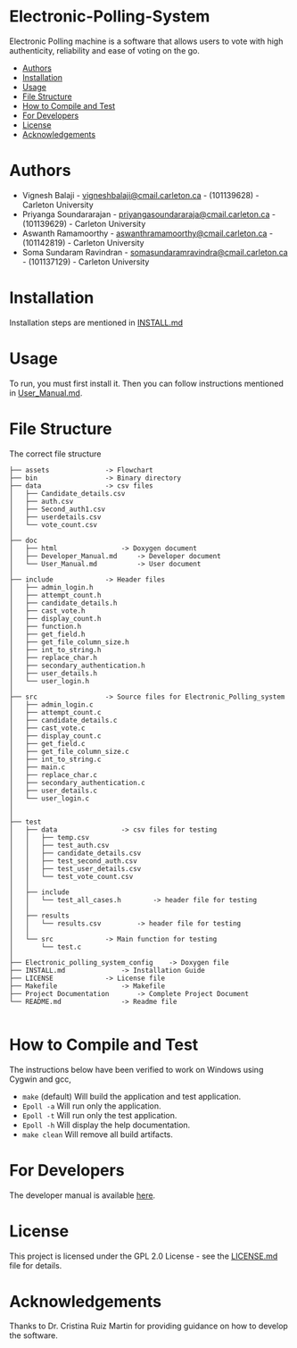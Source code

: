 # Electronic-Polling-System

Electronic Polling machine is a software that allows users to vote with high authenticity, reliability and ease of voting on the go.

* [Authors](#authors)
* [Installation](#installation)
* [Usage](#usage)
* [File Structure](#file-structure)
* [How to Compile and Test](#how-to-compile-and-test)
* [For Developers](#for-developers)
* [License](#license)
* [Acknowledgements](#acknowledgements)

# Authors

- Vignesh Balaji - vigneshbalaji@cmail.carleton.ca -  (101139628) -  Carleton University
- Priyanga Soundararajan  -  priyangasoundararaja@cmail.carleton.ca -  (101139629) -  Carleton University
- Aswanth Ramamoorthy  -  aswanthramamoorthy@cmail.carleton.ca -  (101142819) -  Carleton University
- Soma Sundaram Ravindran  - somasundaramravindra@cmail.carleton.ca -  (101137129) -  Carleton University

# Installation

Installation steps are mentioned in [INSTALL.md](https://github.com/Epolling/Electronic_Polling_system/blob/master/INSTALL.md)

# Usage

To run, you must first install it. Then you can follow instructions mentioned in
[User_Manual.md](https://github.com/Epolling/Electronic_Polling_system/blob/master/doc/User_Manual.md).

# File Structure

The correct file structure

```
├── assets				-> Flowchart
├── bin					-> Binary directory
├── data				-> csv files
│   ├── Candidate_details.csv
│   ├── auth.csv
│   ├── Second_auth1.csv
│   ├── userdetails.csv
│   └── vote_count.csv
│ 
├── doc
│   ├── html				-> Doxygen document
│   ├── Developer_Manual.md		-> Developer document
│   └── User_Manual.md			-> User document
│ 
├── include				-> Header files
│   ├── admin_login.h
│   ├── attempt_count.h
│   ├── candidate_details.h
│   ├── cast_vote.h
│   ├── display_count.h
│   ├── function.h
│   ├── get_field.h
│   ├── get_file_column_size.h
│   ├── int_to_string.h
│   ├── replace_char.h
│   ├── secondary_authentication.h
│   ├── user_details.h
│   └── user_login.h
│   
├── src					-> Source files for Electronic_Polling_system
│   ├── admin_login.c
│   ├── attempt_count.c
│   ├── candidate_details.c
│   ├── cast_vote.c
│   ├── display_count.c
│   ├── get_field.c
│   ├── get_file_column_size.c
│   ├── int_to_string.c
│   ├── main.c
│   ├── replace_char.c
│   ├── secondary_authentication.c
│   ├── user_details.c
│   └── user_login.c
│ 
│  
├── test
│   ├── data				-> csv files for testing
│   │   ├── temp.csv
│   │   ├── test_auth.csv
│   │   ├── candidate_details.csv
│   │   ├── test_second_auth.csv
│   │   ├── test_user_details.csv
│   │   └── test_vote_count.csv	
│   │		
│   ├── include
│   │   └── test_all_cases.h		-> header file for testing 
│   │	
│   ├── results
│   │   └── results.csv			-> header file for testing 
│   │		    
│   └── src				-> Main function for testing 
│       └── test.c 
│  
├── Electronic_polling_system_config	-> Doxygen file
├── INSTALL.md				-> Installation Guide
├── LICENSE				-> License file
├── Makefile				-> Makefile
├── Project Documentation		-> Complete Project Document 
└── README.md				-> Readme file
 		
```

# How to Compile and Test

The instructions below have been verified to work on Windows using Cygwin and gcc,

* `make` (default) Will build the application and test application.
* `Epoll -a` Will run only the application.
* `Epoll -t` Will run only the test application.
* `Epoll -h` Will display the help documentation.
* `make clean` Will remove all build artifacts.

# For Developers

The developer manual is available [here](https://github.com/Epolling/Electronic_Polling_system/blob/master/doc/Developer_Manual.md).

# License

This project is licensed under the GPL 2.0 License - see the [LICENSE.md](https://github.com/Epolling/Electronic_Polling_system/blob/master/LICENSE) file for details.

# Acknowledgements

Thanks to Dr. Cristina Ruiz Martin for providing guidance on how to develop the software.
